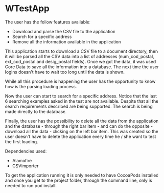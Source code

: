 # WTestApp

The user has the follow features available:
- Download and parse the CSV file to the application
- Search for a specific address 
- Remove all the information available in the application

This application starts to download a CSV file to a document directory, then it will be parsed all the CSV data into a list of addresses (num_cod_postal, ext_cod_postal and desig_postal fields).
Once we got the data, it was used Core Data to save all the information into a database. The next time the user logins doesn't have to wait too long until the data is shown. 

While all this procedure is happening the user has the opportunity to know how is the parsing loading process.

Now the user can start to search for a specific address. Notice that the last 6 searching examples asked in the test are not available. Despite that all the search requirements described are being supported. The search is being made directly to the database.

Finally, the user has the possibility to delete all the data from the application and the database - through the right bar item - and can do the opposite - download all the data - clicking on the left bar item. This was created so the user doesn't have to delete the application every time he / she want to test the first loading.

Dependencies used: 
- Alamofire
- CSVImporter

To get the application running it is only needed to have CocoaPods installed and once you get to the project folder, through the command line, only is needed to run pod install.
